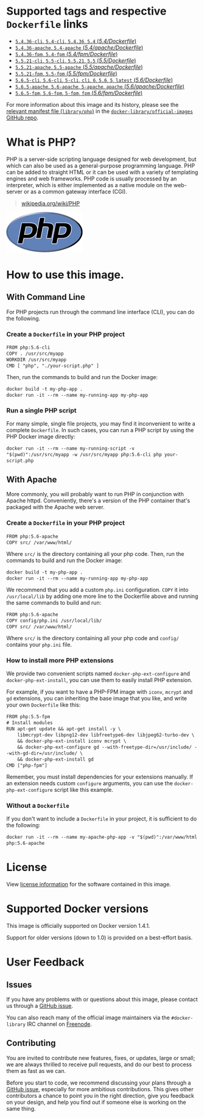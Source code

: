 
# Supported tags and respective `Dockerfile` links

- [`5.4.36-cli`, `5.4-cli`, `5.4.36`, `5.4` (*5.4/Dockerfile*)](https://github.com/docker-library/php/blob/c871678cc7c8dbc9277832e35f14f3534f2dd0fb/5.4/Dockerfile)
- [`5.4.36-apache`, `5.4-apache` (*5.4/apache/Dockerfile*)](https://github.com/docker-library/php/blob/c871678cc7c8dbc9277832e35f14f3534f2dd0fb/5.4/apache/Dockerfile)
- [`5.4.36-fpm`, `5.4-fpm` (*5.4/fpm/Dockerfile*)](https://github.com/docker-library/php/blob/c871678cc7c8dbc9277832e35f14f3534f2dd0fb/5.4/fpm/Dockerfile)
- [`5.5.21-cli`, `5.5-cli`, `5.5.21`, `5.5` (*5.5/Dockerfile*)](https://github.com/docker-library/php/blob/c871678cc7c8dbc9277832e35f14f3534f2dd0fb/5.5/Dockerfile)
- [`5.5.21-apache`, `5.5-apache` (*5.5/apache/Dockerfile*)](https://github.com/docker-library/php/blob/c871678cc7c8dbc9277832e35f14f3534f2dd0fb/5.5/apache/Dockerfile)
- [`5.5.21-fpm`, `5.5-fpm` (*5.5/fpm/Dockerfile*)](https://github.com/docker-library/php/blob/c871678cc7c8dbc9277832e35f14f3534f2dd0fb/5.5/fpm/Dockerfile)
- [`5.6.5-cli`, `5.6-cli`, `5-cli`, `cli`, `6`, `5.6`, `5`, `latest` (*5.6/Dockerfile*)](https://github.com/docker-library/php/blob/c871678cc7c8dbc9277832e35f14f3534f2dd0fb/5.6/Dockerfile)
- [`5.6.5-apache`, `5.6-apache`, `5-apache`, `apache` (*5.6/apache/Dockerfile*)](https://github.com/docker-library/php/blob/c871678cc7c8dbc9277832e35f14f3534f2dd0fb/5.6/apache/Dockerfile)
- [`5.6.5-fpm`, `5.6-fpm`, `5-fpm`, `fpm` (*5.6/fpm/Dockerfile*)](https://github.com/docker-library/php/blob/c871678cc7c8dbc9277832e35f14f3534f2dd0fb/5.6/fpm/Dockerfile)

For more information about this image and its history, please see the [relevant
manifest file
(`library/php`)](https://github.com/docker-library/official-images/blob/master/library/php)
in the [`docker-library/official-images` GitHub
repo](https://github.com/docker-library/official-images).

# What is PHP?

PHP is a server-side scripting language designed for web development, but which
can also be used as a general-purpose programming language. PHP can be added to
straight HTML or it can be used with a variety of templating engines and web
frameworks. PHP code is usually processed by an interpreter, which is either
implemented as a native module on the web-server or as a common gateway
interface (CGI).

> [wikipedia.org/wiki/PHP](http://en.wikipedia.org/wiki/PHP)

![logo](https://raw.githubusercontent.com/docker-library/docs/master/php/logo.png)

# How to use this image.

## With Command Line

For PHP projects run through the command line interface (CLI), you can do the
following.

### Create a `Dockerfile` in your PHP project

    FROM php:5.6-cli
    COPY . /usr/src/myapp
    WORKDIR /usr/src/myapp
    CMD [ "php", "./your-script.php" ]

Then, run the commands to build and run the Docker image:

    docker build -t my-php-app .
    docker run -it --rm --name my-running-app my-php-app

### Run a single PHP script

For many simple, single file projects, you may find it inconvenient to write a
complete `Dockerfile`. In such cases, you can run a PHP script by using the PHP
Docker image directly:

    docker run -it --rm --name my-running-script -v "$(pwd)":/usr/src/myapp -w /usr/src/myapp php:5.6-cli php your-script.php

## With Apache

More commonly, you will probably want to run PHP in conjunction with Apache
httpd. Conveniently, there's a version of the PHP container that's packaged with
the Apache web server.

### Create a `Dockerfile` in your PHP project

    FROM php:5.6-apache
    COPY src/ /var/www/html/

Where `src/` is the directory containing all your php code. Then, run the commands to build and run the Docker image:

    docker build -t my-php-app .
    docker run -it --rm --name my-running-app my-php-app

We recommend that you add a custom `php.ini` configuration. `COPY` it into
`/usr/local/lib` by adding one more line to the Dockerfile above and running the
same commands to build and run:

    FROM php:5.6-apache
    COPY config/php.ini /usr/local/lib/
    COPY src/ /var/www/html/

Where `src/` is the directory containing all your php code and `config/`
contains your `php.ini` file.

### How to install more PHP extensions

We provide two convenient scripts named `docker-php-ext-configure` and `docker-php-ext-install`, you can use them to
easily install PHP extension.

For example, if you want to have a PHP-FPM image with `iconv`, `mcrypt` and `gd` 
extensions, you can inheriting the base image that you like, and write your own 
`Dockerfile` like this:

    FROM php:5.5-fpm
    # Install modules
    RUN apt-get update && apt-get install -y \
        libmcrypt-dev libpng12-dev libfreetype6-dev libjpeg62-turbo-dev \
        && docker-php-ext-install iconv mcrypt \
        && docker-php-ext-configure gd --with-freetype-dir=/usr/include/ --with-gd-dir=/usr/include/ \
        && docker-php-ext-install gd
    CMD ["php-fpm"]

Remember, you must install dependencies for your extensions manually. If an extension needs custom `configure` arguments,
you can use the `docker-php-ext-configure` script like this example.

### Without a `Dockerfile`

If you don't want to include a `Dockerfile` in your project, it is sufficient to
do the following:

    docker run -it --rm --name my-apache-php-app -v "$(pwd)":/var/www/html php:5.6-apache

# License

View [license information](http://php.net/license/)
for the software contained in this image.

# Supported Docker versions

This image is officially supported on Docker version 1.4.1.

Support for older versions (down to 1.0) is provided on a best-effort basis.

# User Feedback

## Issues

If you have any problems with or questions about this image, please contact us
 through a [GitHub issue](https://github.com/docker-library/php/issues).

You can also reach many of the official image maintainers via the
`#docker-library` IRC channel on [Freenode](https://freenode.net).

## Contributing

You are invited to contribute new features, fixes, or updates, large or small;
we are always thrilled to receive pull requests, and do our best to process them
as fast as we can.

Before you start to code, we recommend discussing your plans 
through a [GitHub issue](https://github.com/docker-library/php/issues), especially for more ambitious
contributions. This gives other contributors a chance to point you in the right
direction, give you feedback on your design, and help you find out if someone
else is working on the same thing.
